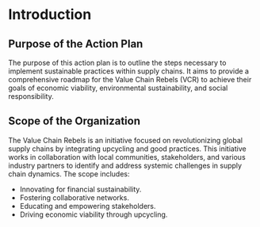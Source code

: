 # Introduction

## Purpose of the Action Plan

The purpose of this action plan is to outline the steps necessary to implement sustainable practices within supply chains. It aims to provide a comprehensive roadmap for the Value Chain Rebels (VCR) to achieve their goals of economic viability, environmental sustainability, and social responsibility.

## Scope of the Organization

The Value Chain Rebels is an initiative focused on revolutionizing global supply chains by integrating upcycling and good practices. This initiative works in collaboration with local communities, stakeholders, and various industry partners to identify and address systemic challenges in supply chain dynamics. The scope includes:
- Innovating for financial sustainability.
- Fostering collaborative networks.
- Educating and empowering stakeholders.
- Driving economic viability through upcycling.

